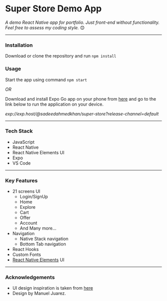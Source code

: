 # Super Store Demo App
*A demo React Native app for portfolio. Just front-end without functionality. Feel free to assess my coding style.* 😊

------------


### Installation
Download or clone the repository and run `npm install` 

### Usage
Start the app using command `npm start`

*OR*

Download and install Expo Go app on your phone from [here](https://expo.dev/client "here") and go to the link below to run the application on your device.

*exp://exp.host/@sadeedahmedkhan/super-store?release-channel=default*


------------

### Tech Stack
- JavaScript
- React Native
- React Native Elements UI
- Expo
- VS Code


------------


### Key Features
- 21 screens UI
	- Login/SignUp
	- Home
	- Explore
	- Cart
	- Offer
	- Account
	- And Many more...
- Navigation
	- Native Stack navigation
	- Bottom Tab navigation
- React Hooks
- Custom Fonts
- [React Native Elements](https://reactnativeelements.com/ "React Native Elements") UI

------------

### Acknowledgements
- UI design inspiration is taken from [here](https://www.figma.com/community/file/1034673430407061199 "here")
- Design by Manuel Juarez.
